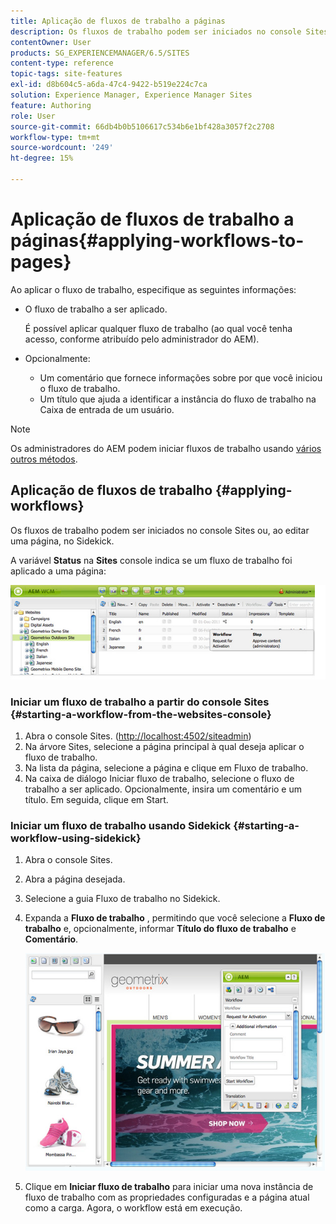 ```yaml
---
title: Aplicação de fluxos de trabalho a páginas
description: Os fluxos de trabalho podem ser iniciados no console Sites ou, ao editar uma página, no Sidekick.
contentOwner: User
products: SG_EXPERIENCEMANAGER/6.5/SITES
content-type: reference
topic-tags: site-features
exl-id: d8b604c5-a6da-47c4-9422-b519e224c7ca
solution: Experience Manager, Experience Manager Sites
feature: Authoring
role: User
source-git-commit: 66db4b0b5106617c534b6e1bf428a3057f2c2708
workflow-type: tm+mt
source-wordcount: '249'
ht-degree: 15%

---
```


# Aplicação de fluxos de trabalho a páginas{#applying-workflows-to-pages}

Ao aplicar o fluxo de trabalho, especifique as seguintes informações:

* O fluxo de trabalho a ser aplicado.

  É possível aplicar qualquer fluxo de trabalho (ao qual você tenha acesso, conforme atribuído pelo administrador do AEM).
* Opcionalmente:

   * Um comentário que fornece informações sobre por que você iniciou o fluxo de trabalho.
   * Um título que ajuda a identificar a instância do fluxo de trabalho na Caixa de entrada de um usuário.

>[!NOTE]
>
>Os administradores do AEM podem iniciar fluxos de trabalho usando [vários outros métodos](/help/sites-administering/workflows-starting.md).

## Aplicação de fluxos de trabalho {#applying-workflows}

Os fluxos de trabalho podem ser iniciados no console Sites ou, ao editar uma página, no Sidekick.

A variável **Status** na **Sites** console indica se um fluxo de trabalho foi aplicado a uma página:

![status do fluxo de trabalho](assets/workflowstatus.png)

### Iniciar um fluxo de trabalho a partir do console Sites {#starting-a-workflow-from-the-websites-console}

1. Abra o console Sites. ([http://localhost:4502/siteadmin](http://localhost:4502/siteadmin))
1. Na árvore Sites, selecione a página principal à qual deseja aplicar o fluxo de trabalho.
1. Na lista da página, selecione a página e clique em Fluxo de trabalho.
1. Na caixa de diálogo Iniciar fluxo de trabalho, selecione o fluxo de trabalho a ser aplicado. Opcionalmente, insira um comentário e um título. Em seguida, clique em Start.

### Iniciar um fluxo de trabalho usando Sidekick {#starting-a-workflow-using-sidekick}

1. Abra o console Sites.
1. Abra a página desejada.
1. Selecione a guia Fluxo de trabalho no Sidekick.
1. Expanda a **Fluxo de trabalho** , permitindo que você selecione a **Fluxo de trabalho** e, opcionalmente, informar **Título do fluxo de trabalho** e **Comentário**.

   ![workflowstartsidekick](assets/workflowstartsidekick.png)

1. Clique em **Iniciar fluxo de trabalho** para iniciar uma nova instância de fluxo de trabalho com as propriedades configuradas e a página atual como a carga. Agora, o workflow está em execução.
